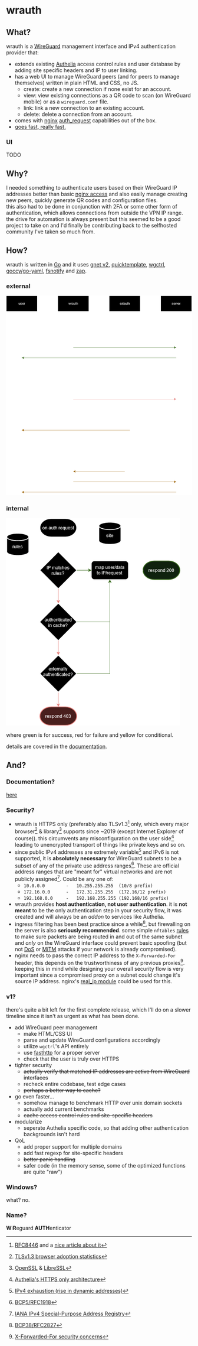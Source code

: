# wrauth

## What?

wrauth is a [WireGuard](https://www.wireguard.com/) management interface and IPv4 authentication provider that:

- extends existing [Authelia](https://www.authelia.com/) access control rules and user database by adding site specific headers and IP to user linking.
- has a web UI to manage WireGuard peers (and for peers to manage themselves) written in plain HTML and CSS, no JS.
    - create: create a new connection if none exist for an account.
    - view: view existing connections as a QR code to scan (on WireGuard mobile) or as a `wireguard.conf` file.
    - link: link a new connection to an existing account.
    - delete: delete a connection from an account.
- comes with [nginx](https://nginx.org/) [auth_request](https://nginx.org/en/docs/http/ngx_http_auth_request_module.html) capabilities out of the box.
- [goes fast, really fast.](docs/bench.md)

### UI

TODO

## Why?

I needed something to authenticate users based on their WireGuard IP addresses better than basic [nginx access](https://nginx.org/en/docs/http/ngx_http_access_module.html) and also easily manage creating new peers, quickly generate QR codes and configuration files.  
this also had to be done in conjunction with 2FA or some other form of authentication, which allows connections from outside the VPN IP range.  
the drive for automation is always present but this seemed to be a good project to take on and I'd finally be contributing back to the selfhosted community I've taken so much from.  

## How?

wrauth is written in [Go](https://go.dev/) and it uses [gnet v2](https://github.com/panjf2000/gnet), [quicktemplate](https://github.com/valyala/quicktemplate), [wgctrl](https://pkg.go.dev/golang.zx2c4.com/wireguard/wgctrl), [goccy/go-yaml](https://github.com/goccy/go-yaml), [fsnotify](https://github.com/fsnotify/fsnotify) and [zap](https://github.com/uber-go/zap).

### external

![auth_flow](docs/media/wrauth_flow.png)

### internal

![internal_flow](docs/media/wrauth_internal.png)

where green is for success, red for failure and yellow for conditional.  

details are covered in the [documentation](#documentation).

## And?

### Documentation?

[here](docs/README.md)

### Security?

- wrauth is HTTPS only (preferably also TLSv1.3[^a] only, which every major browser[^b] & library[^c] supports since ~2019 (except Internet Explorer of course)). this circumvents any misconfiguration on the user side[^d] leading to unencrypted transport of things like private keys and so on.
- since public IPv4 addresses are extremely variable[^1] and IPv6 is not supported, it is **absolutely necessary** for WireGuard subnets to be a subset of any of the private use address ranges[^2]. These are official address ranges that are "meant for" virtual networks and are not publicly assigned[^3]. Could be any one of:
    - `10.0.0.0        -   10.255.255.255  (10/8 prefix)`
    - `172.16.0.0      -   172.31.255.255  (172.16/12 prefix)`
    - `192.168.0.0     -   192.168.255.255 (192.168/16 prefix)`
- wrauth provides **host authentication, not user authentication**. it is **not meant** to be the only authentication step in your security flow, it was created and will always be an *addon* to services like Authelia.
- ingress filtering has been best practice since a while[^4], but firewalling on the server is also **seriously recommended**. some simple `nftables` [rules](docs/firewall.md) to make sure packets are being routed in and out of the same subnet and *only* on the WireGuard interface could prevent basic spoofing (but not [DoS](https://en.wikipedia.org/wiki/Denial-of-service_attack) or [MiTM](https://en.wikipedia.org/wiki/Man-in-the-middle_attack) attacks if your network is already compromised).
- nginx needs to pass the correct IP address to the `X-Forwarded-For` header, this depends on the trustworthiness of any previous proxies[^5]. keeping this in mind while designing your overall security flow is very important since a compromised proxy on a subnet could change it's source IP address. nginx's [real_ip module](https://nginx.org/en/docs/http/ngx_http_realip_module.html) could be used for this.

### v1?

there's quite a bit left for the first complete release, which I'll do on a slower timeline since it isn't as urgent as what has been done.

- add WireGuard peer management
    - make HTML/CSS UI 
    - parse and update WireGuard configurations accordingly
    - utilize `wgctrl`'s API entirely
    - use [fasthttp](https://github.com/valyala/fasthttp) for a proper server
    - check that the user is truly over HTTPS
- tighter security
    - ~~actually verify that matched IP addresses are active from WireGuard interfaces~~
    - recheck entire codebase, test edge cases
    - ~~perhaps a better way to cache?~~
- go even faster...
    - somehow manage to benchmark HTTP over unix domain sockets
    - actually add current benchmarks
    - ~~cache access control rules and site-specific headers~~
- modularize
    - seperate Authelia specific code, so that adding other authentication backgrounds isn't hard
- QoL
    - add proper support for multiple domains
    - add fast regexp for site-specific headers
    - ~~better panic handling~~
    - safer code (in the memory sense, some of the optimized functions are quite "raw")

### Windows?

what? no.

### Name?

**W**i**R**eguard **AUTH**enticator


[^a]: [RFC8446](https://www.rfc-editor.org/rfc/rfc8446.html) and a [nice article about it](https://blog.cloudflare.com/rfc-8446-aka-tls-1-3/)
[^b]: [TLSv1.3 browser adoption statistics](https://caniuse.com/tls1-3)
[^c]: [OpenSSL](https://wiki.openssl.org/index.php/TLS1.3) & [LibreSSL](https://ftp.openbsd.org/pub/OpenBSD/LibreSSL/libressl-3.1.1-relnotes.txt)
[^d]: [Authelia's HTTPS only architecture](https://www.authelia.com/overview/prologue/architecture/#httphttps)
[^1]: [IPv4 exhaustion (rise in dynamic addresses)](https://en.wikipedia.org/wiki/IPv4_address_exhaustion)
[^2]: [BCP5/RFC1918](https://www.rfc-editor.org/rfc/rfc1918.html)
[^3]: [IANA IPv4 Special-Purpose Address Registry](https://www.iana.org/assignments/iana-ipv4-special-registry/iana-ipv4-special-registry.xhtml)
[^4]: [BCP38/RFC2827](https://www.rfc-editor.org/rfc/rfc2827.html)
[^5]: [X-Forwarded-For security concerns](https://developer.mozilla.org/en-US/docs/Web/HTTP/Headers/X-Forwarded-For#security_and_privacy_concerns)